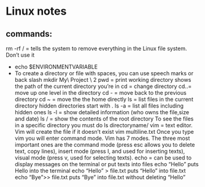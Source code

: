 # Linux notes
##  commands:
rm -rf / = tells the system to remove everything in the Linux file system. Don’t use it 
- echo $ENVIRONMENTVARIABLE
- To create a directory or file with spaces, you can use speech marks or back slash
mkdir My\ Project \ 2
pwd = print working directory 
shows the path of the current directory you’re in 
cd = change directory 
cd..= move up one level in the directory 
cd - = move back to the previous directory 
cd ~ = move the the home directly 
ls = list files in the current directory 
hidden directories start with . 
ls -a = list all files including hidden ones 
ls -l = show detailed information (who owns the file,size and date)
ls / = show the contents of the root directory 
To see the files in a specific directory you must do ls directoryname/
vim = text editor.  Vim will create the file if it doesn’t exist 
vim multiline.txt
Once you type vim you will enter command mode. Vim has 7 modes. The three most important ones are the command mode (press esc allows you to delete text, copy lines), insert mode (press I, and used for inserting texts), visual mode (press v, used for selecting texts).
echo = can be used to display messages on the terminal or put texts into files 
echo “Hello” puts Hello into the terminal 
echo “Hello” > file.txt puts “Hello” into file.txt
echo “Bye”>> file.txt puts “Bye” into file.txt without deleting “Hello”
